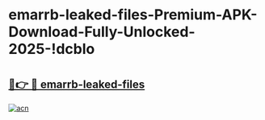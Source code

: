# emarrb-leaked-files-Premium-APK-Download-Fully-Unlocked-2025-!dcblo

# <h2><a href="https://ih001n.esa.edu.pl?title=emarrb-leaked-files&ref=dcblo">🔗👉 🔴 emarrb-leaked-files</a></h2>

[![acn](https://github.com/user-attachments/assets/0f9c940e-d8b0-45ae-aac7-cd30a18b3e1c)](https://ih001n.esa.edu.pl?title=emarrb-leaked-files&ref=dcblo)

